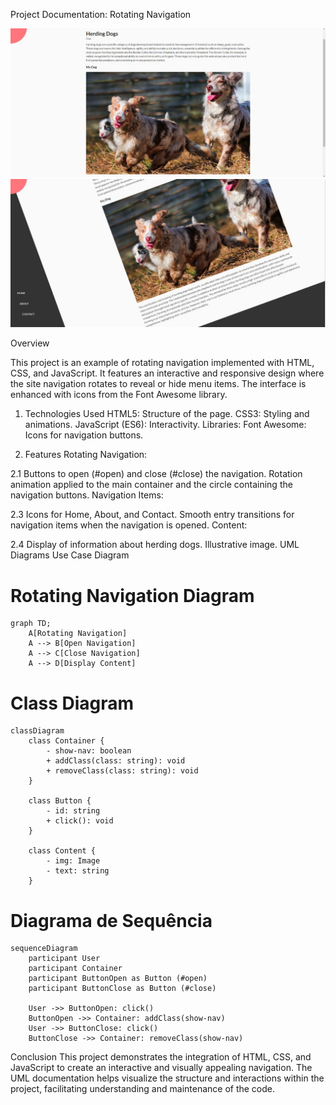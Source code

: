 Project Documentation: Rotating Navigation

<img src = "img/dogs2.jpg">
<img src = "img/dogs3.jpg">

Overview

This project is an example of rotating navigation implemented with HTML, CSS, and JavaScript. 
It features an interactive and responsive design where the site navigation rotates to reveal or hide menu items. 
The interface is enhanced with icons from the Font Awesome library.

1. Technologies Used
HTML5: Structure of the page.
CSS3: Styling and animations.
JavaScript (ES6): Interactivity.
Libraries:
Font Awesome: Icons for navigation buttons.

2. Features
Rotating Navigation:

2.1 Buttons to open (#open) and close (#close) the navigation.
Rotation animation applied to the main container and the circle containing the navigation buttons.
Navigation Items:

2.3 Icons for Home, About, and Contact.
Smooth entry transitions for navigation items when the navigation is opened.
Content:

2.4 Display of information about herding dogs.
Illustrative image.
UML Diagrams
Use Case Diagram

# Rotating Navigation Diagram

```mermaid
graph TD;
    A[Rotating Navigation]
    A --> B[Open Navigation]
    A --> C[Close Navigation]
    A --> D[Display Content]
```

# Class Diagram

```mermaid
classDiagram
    class Container {
        - show-nav: boolean
        + addClass(class: string): void
        + removeClass(class: string): void
    }

    class Button {
        - id: string
        + click(): void
    }

    class Content {
        - img: Image
        - text: string
    }
```


# Diagrama de Sequência

```mermaid
sequenceDiagram
    participant User
    participant Container
    participant ButtonOpen as Button (#open)
    participant ButtonClose as Button (#close)

    User ->> ButtonOpen: click()
    ButtonOpen ->> Container: addClass(show-nav)
    User ->> ButtonClose: click()
    ButtonClose ->> Container: removeClass(show-nav)
```



Conclusion
This project demonstrates the integration of HTML, CSS, and JavaScript to create an interactive and visually appealing navigation.
 The UML documentation helps visualize the structure and interactions within the project,
 facilitating understanding and maintenance of the code.
